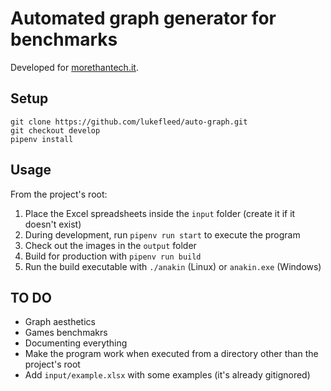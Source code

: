 # Automated graph generator for benchmarks

Developed for [morethantech.it](https://morethantech.it).

## Setup

```
git clone https://github.com/lukefleed/auto-graph.git
git checkout develop
pipenv install
```

## Usage

From the project's root:
1. Place the Excel spreadsheets inside the `input` folder (create it if it doesn't exist)
2. During development, run `pipenv run start` to execute the program
3. Check out the images in the `output` folder
4. Build for production with `pipenv run build`
5. Run the build executable with `./anakin` (Linux) or `anakin.exe` (Windows)

## TO DO

- Graph aesthetics
- Games benchmakrs
- Documenting everything
- Make the program work when executed from a directory other than the project's root
- Add `input/example.xlsx` with some examples (it's already gitignored)
